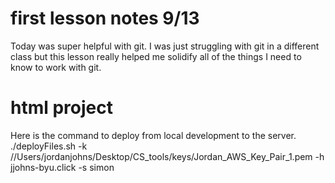 # first lesson notes 9/13
Today was super helpful with git. I was just struggling with git in a different class but this lesson really helped me solidify all of the things I need to know to work with git.

# html project
Here is the command to deploy from local development to the server.
./deployFiles.sh -k //Users/jordanjohns/Desktop/CS_tools/keys/Jordan_AWS_Key_Pair_1.pem  -h jjohns-byu.click -s simon 